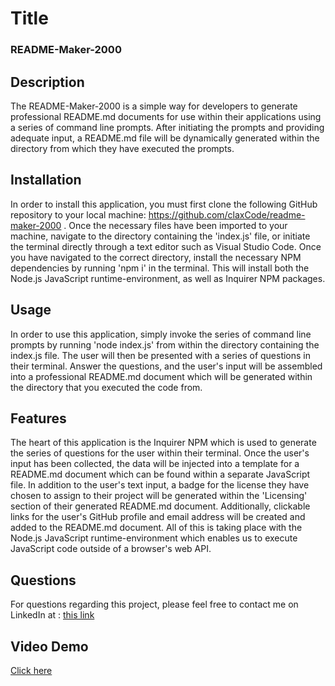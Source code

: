 # Title

### README-Maker-2000


## Description
 The README-Maker-2000 is a simple way for developers to generate professional README.md documents for use within their applications using a series of command line prompts. After initiating the prompts and providing adequate input, a README.md file will be dynamically generated within the directory from which they have executed the prompts.

## Installation

In order to install this application, you must first clone the following GitHub repository to your local machine: https://github.com/claxCode/readme-maker-2000 . Once the necessary files have been imported to your machine, navigate to the directory containing the 'index.js' file, or initiate the terminal directly through a text editor such as Visual Studio Code. Once you have navigated to the correct directory, install the necessary NPM dependencies by running 'npm i' in the terminal. This will install both the Node.js JavaScript runtime-environment, as well as Inquirer NPM packages.

## Usage

In order to use this application, simply invoke the series of command line prompts by running 'node index.js' from within the directory containing the index.js file. The user will then be presented with a series of questions in their terminal. Answer the questions, and the user's input will be assembled into a professional README.md document which will be generated within the directory that you executed the code from.

## Features
The heart of this application is the Inquirer NPM which is used to generate the series of questions for the user within their terminal. Once the user's input has been collected, the data will be injected into a template for a README.md document which can be found within a separate JavaScript file. In addition to the user's text input, a badge for the license they have chosen to assign to their project will be generated within the 'Licensing' section of their generated README.md document. Additionally, clickable links for the user's GitHub profile and email address will be created and added to the README.md document. All of this is taking place with the Node.js JavaScript runtime-environment which enables us to execute JavaScript code outside of a browser's web API.

## Questions

For questions regarding this project, please feel free to contact me on LinkedIn at : <a href="https://www.linkedin.com/in/joshua-claxton-916a2a272/">this link</a>


## Video Demo

<a href="https://drive.google.com/file/d/1FrQ3QcJiFPnuKL16_auZVfDimzjUk8GN/view">Click here</a>